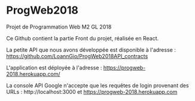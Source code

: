# ProgWeb2018
Projet de Programmation Web M2 GL 2018

Ce Github contient la partie Front du projet, réalisée en React.

La petite API que nous avons développée est disponible à l'adresse : https://github.com/LoannGio/ProgWeb2018API_contracts

L'application est déployée à l'adresse : https://progweb-2018.herokuapp.com/

La console API Google n'accepte que les requêtes de login provenant des URLs : http://localhost:3000 et https://progweb-2018.herokuapp.com


